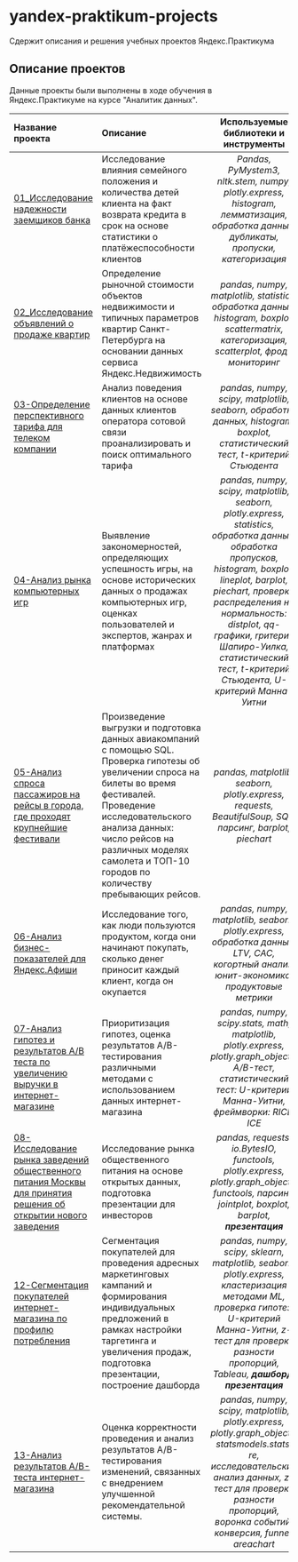 # yandex-praktikum-projects
Сдержит описания и решения учебных проектов Яндекс.Практикума

## Описание проектов
Данные проекты были выполнены в ходе обучения в Яндекс.Практикуме на курсе "Аналитик данных".

|Название проекта|Описание|Используемые библиотеки и инструменты|
|:---------------------|:-----------------------------------------------------------|:-------------------------:|
|[01_Исследование надежности заемщиков банка](https://github.com/Irrichie/yandex-praktikum-projects/tree/main/01-Banking-borrowers'-risk-research)|Исследование влияния  семейного положения и количества детей клиента на факт возврата кредита в срок на основе статистики о платёжеспособности клиентов|*Pandas, PyMystem3, nltk.stem, numpy, plotly.express, histogram, лемматизация, обработка данных, дубликаты, пропуски, категоризация*
|[02_Исследование объявлений о продаже квартир](https://github.com/Irrichie/yandex-praktikum-projects/tree/main/02-Real-estate-market-research)|Определение рыночной стоимости объектов недвижимости  и типичных параметров квартир Санкт-Петербурга на основании данных сервиса Яндекс.Недвижимость|*pandas, numpy, matplotlib, statistics, обработка данных, histogram, boxplot, scattermatrix, категоризация, scatterplot,  фрод-мониторинг*
|[03-Определение перспективного тарифа для телеком компании](https://github.com/Irrichie/yandex-praktikum-projects/tree/main/03-Telecom-prospecttive-tariff-research)|Анализ поведения клиентов на основе данных клиентов оператора сотовой связи проанализировать и поиск оптимального тарифа|*pandas, numpy, scipy, matplotlib, seaborn, обработка данных, histogram, boxplot, статистический тест, t-критерий Стьюдента*
|[04-Анализ рынка компьютерных игр](https://github.com/Irrichie/yandex-praktikum-projects/blob/main/04-Video-games-market-analysis)|Выявление закономерностей, определяющих успешность игры, на основе исторических данных о продажах компьютерных игр, оценках пользователей и экспертов, жанрах и платформах|*pandas, numpy, scipy, matplotlib, seaborn, plotly.express, statistics, обработка данных, обработка пропусков, histogram, boxplot, lineplot, barplot, piechart, проверка распределения на нормальность: distplot, qq-графики, rритерий Шапиро-Уилка, статистический тест, t-критерий Стьюдента, U-критерий Манна-Уитни*
|[05-Анализ спроса пассажиров на рейсы в города, где проходят крупнейшие фестивали](https://github.com/Irrichie/yandex-praktikum-projects/blob/main/05-Airline-analytics)|Произведение выгрузки и подготовка данных авиакомпаний с помощью SQL. Проверка гипотезы об увеличении спроса на билеты во время фестивалей. Проведение исследовательского анализа данных: число рейсов на различных моделях самолета и ТОП-10 городов по количеству пребывающих рейсов.|*pandas, matplotlib, seaborn, plotly.express, requests, BeautifulSoup, SQL, парсинг, barplot, piechart*
|[06-Анализ бизнес-показателей для Яндекс.Афиши](https://github.com/Irrichie/yandex-praktikum-projects/tree/main/06-Business%20metrics%20analysis)|Исследование того, как люди пользуются продуктом, когда они начинают покупать, сколько денег приносит каждый клиент, когда он окупается|*pandas, numpy, matplotlib, seaborn, plotly.express, обработка данных, LTV, CAC, когортный анализ, юнит-экономика, продуктовые метрики*
|[07-Анализ гипотез и результатов А/В теста по увеличению выручки в интернет-магазине](https://github.com/Irrichie/yandex-praktikum-projects/tree/main/07-A-B-test-results-analysis)|Приоритизация гипотез, оценка результатов A/B-тестирования различными методами с использованием данных интернет-магазина|*pandas, numpy, scipy.stats, math, matplotlib, plotly.express, plotly.graph_objects, A/B-тест, статистический тест: U-критерий Манна-Уитни, фреймворки: RICE, ICE*
|[08-Исследование рынка заведений общественного питания Москвы для принятия решения об открытии нового заведения](https://github.com/Irrichie/yandex-praktikum-projects/tree/main/08-Moscow-сatering-services-research)|Исследование рынка общественного питания на основе открытых данных, подготовка презентации для инвесторов|*pandas, requests, io.BytesIO, functools, plotly.express, plotly.graph_objects, functools, парсинг, jointplot, boxplot, barplot,* ***презентация***
|[12-Сегментация покупателей интернет-магазина по профилю потребления](https://github.com/Irrichie/yandex-praktikum-projects/tree/main/12-E-commerce-cluster-analysis)|Сегментация покупателей для проведения адресных маркетинговых кампаний и формирования индивидуальных предложений в рамках настройки таргетинга и увеличения продаж, подготовка презентации, построение дашборда |*pandas, numpy, scipy, sklearn, matplotlib, seaborn, plotly.express, кластеризация методами ML, проверка гипотез: U-критерий Манна-Уитни, z-тест для проверки разности пропорций, Tableau,* ***дашборд, презентация***
|[13-Анализ результатов А/В-теста интернет-магазина](https://github.com/Irrichie/yandex-praktikum-projects/tree/main/13-E-commerce-A-B-test)|Оценка корректности проведения и анализ результатов A/B-тестирования изменений, связанных с внедрением улучшенной рекомендательной системы.|*pandas, numpy, scipy, matplotlib, plotly.express, plotly.graph_objects, statsmodels.stats, re, исследовательский анализ данных, z-тест для проверки разности пропорций, воронка событий, конверсия, funnel, areachart*
